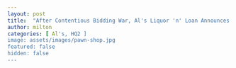 ```yaml
---
layout: post
title:  "After Contentious Bidding War, Al's Liquor 'n' Loan Announces HQ2 Across the Street"
author: milton
categories: [ Al's, HQ2 ]
image: assets/images/pawn-shop.jpg
featured: false
hidden: false
---
```

